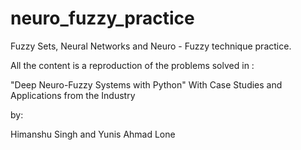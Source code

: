 # neuro_fuzzy_practice

Fuzzy Sets, Neural Networks and Neuro - Fuzzy technique practice. 

All the content is a reproduction of the problems solved in : 

"Deep Neuro-Fuzzy Systems with Python" With Case Studies and Applications from the Industry

by:

Himanshu Singh and
Yunis Ahmad Lone 
